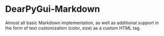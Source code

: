 # DearPyGui-Markdown
Almost all basic Markdown implementation, as well as additional support in the form of text customization (color, size) as a custom HTML tag.
